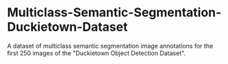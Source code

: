 # Multiclass-Semantic-Segmentation-Duckietown-Dataset
A dataset of multiclass semantic segmentation image annotations for the first 250 images of the "Duckietown Object Detection Dataset".
